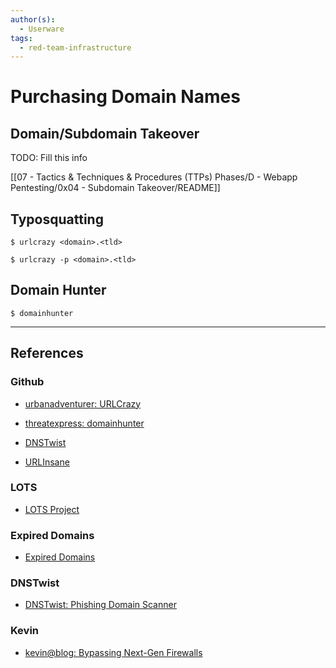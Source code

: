```yaml
---
author(s):
  - Userware
tags:
  - red-team-infrastructure
---
```

# Purchasing Domain Names

## Domain/Subdomain Takeover

TODO: Fill this info

[[07 - Tactics & Techniques & Procedures (TTPs) Phases/D - Webapp Pentesting/0x04 - Subdomain Takeover/README]]

## Typosquatting

```
$ urlcrazy <domain>.<tld>

$ urlcrazy -p <domain>.<tld>
```

## Domain Hunter

```
$ domainhunter
```

---
## References

### Github

- [urbanadventurer: URLCrazy](https://github.com/urbanadventurer/urlcrazy)

- [threatexpress: domainhunter](https://github.com/threatexpress/domainhunter)

- [DNSTwist](https://github.com/elceef/dnstwist)

- [URLInsane](https://github.com/rangertaha/urlinsane)

### LOTS

- [LOTS Project](https://lots-project.com)

### Expired Domains

- [Expired Domains](https://www.expireddomains.net/expired-domains/)

### DNSTwist

- [DNSTwist: Phishing Domain Scanner](https://dnstwist.it)

### Kevin

- [kevin@blog: Bypassing Next-Gen Firewalls](https://henpeebin.com/kevin/blog/bypassing-firewalls.html)